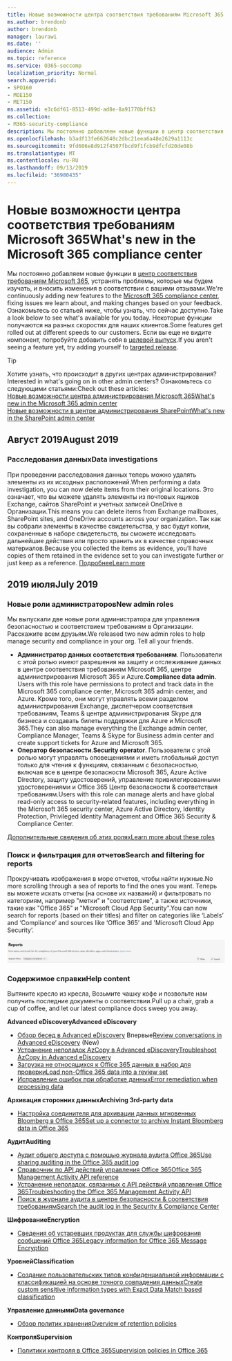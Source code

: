 ```yaml
---
title: Новые возможности центра соответствия требованиям Microsoft 365
ms.author: brendonb
author: brendonb
manager: laurawi
ms.date: ''
audience: Admin
ms.topic: reference
ms.service: O365-seccomp
localization_priority: Normal
search.appverid:
- SPO160
- MOE150
- MET150
ms.assetid: e3c6df61-8513-499d-ad8e-8a91770bff63
ms.collection:
- M365-security-compliance
description: Мы постоянно добавляем новые функции в центр соответствия требованиям Microsoft 365, устранять проблемы, которые мы будем изучать, и вносить изменения в соответствии с вашими отзывами. Узнайте, что мы использовали до этого месяца.
ms.openlocfilehash: b3adf13fe662640c2dbc21eea6a48e2629a1113c
ms.sourcegitcommit: 9fd606e8d912f4507fbcd9f1fcb9dfcfd20de08b
ms.translationtype: MT
ms.contentlocale: ru-RU
ms.lasthandoff: 09/13/2019
ms.locfileid: "36980435"
---
```

# <a name="whats-new-in-the-microsoft-365-compliance-center"></a><span data-ttu-id="1a394-104">Новые возможности центра соответствия требованиям Microsoft 365</span><span class="sxs-lookup"><span data-stu-id="1a394-104">What's new in the Microsoft 365 compliance center</span></span>

<span data-ttu-id="1a394-105">Мы постоянно добавляем новые функции в [центр соответствия требованиям Microsoft 365](microsoft-365-compliance-center.md), устранять проблемы, которые мы будем изучать, и вносить изменения в соответствии с вашими отзывами.</span><span class="sxs-lookup"><span data-stu-id="1a394-105">We're continuously adding new features to the [Microsoft 365 compliance center](microsoft-365-compliance-center.md), fixing issues we learn about, and making changes based on your feedback.</span></span> <span data-ttu-id="1a394-106">Ознакомьтесь со статьей ниже, чтобы узнать, что сейчас доступно.</span><span class="sxs-lookup"><span data-stu-id="1a394-106">Take a look below to see what's available for you today.</span></span> <span data-ttu-id="1a394-107">Некоторые функции получаются на разных скоростях для наших клиентов.</span><span class="sxs-lookup"><span data-stu-id="1a394-107">Some features get rolled out at different speeds to our customers.</span></span> <span data-ttu-id="1a394-108">Если вы еще не видите компонент, попробуйте добавить себя в [целевой выпуск](https://docs.microsoft.com/office365/admin/manage/release-options-in-office-365).</span><span class="sxs-lookup"><span data-stu-id="1a394-108">If you aren't seeing a feature yet, try adding yourself to [targeted release](https://docs.microsoft.com/office365/admin/manage/release-options-in-office-365).</span></span>

> [!TIP]
> <span data-ttu-id="1a394-109">Хотите узнать, что происходит в других центрах администрирования?</span><span class="sxs-lookup"><span data-stu-id="1a394-109">Interested in what's going on in other admin centers?</span></span> <span data-ttu-id="1a394-110">Ознакомьтесь со следующими статьями:</span><span class="sxs-lookup"><span data-stu-id="1a394-110">Check out these articles:</span></span><br>[<span data-ttu-id="1a394-111">Новые возможности центра администрирования Microsoft 365</span><span class="sxs-lookup"><span data-stu-id="1a394-111">What's new in the Microsoft 365 admin center</span></span>](https://docs.microsoft.com/office365/admin/whats-new-in-preview?view=o365-worldwide)<br>[<span data-ttu-id="1a394-112">Новые возможности в центре администрирования SharePoint</span><span class="sxs-lookup"><span data-stu-id="1a394-112">What's new in the SharePoint admin center</span></span>](https://docs.microsoft.com/sharepoint/what-s-new-in-admin-center)

## <a name="august-2019"></a><span data-ttu-id="1a394-113">Август 2019</span><span class="sxs-lookup"><span data-stu-id="1a394-113">August 2019</span></span>

### <a name="data-investigations"></a><span data-ttu-id="1a394-114">Расследования данных</span><span class="sxs-lookup"><span data-stu-id="1a394-114">Data investigations</span></span>

<span data-ttu-id="1a394-115">При проведении расследования данных теперь можно удалять элементы из их исходных расположений.</span><span class="sxs-lookup"><span data-stu-id="1a394-115">When performing a data investigation, you can now delete items from their original locations.</span></span> <span data-ttu-id="1a394-116">Это означает, что вы можете удалять элементы из почтовых ящиков Exchange, сайтов SharePoint и учетных записей OneDrive в Организации.</span><span class="sxs-lookup"><span data-stu-id="1a394-116">This means you can delete items from Exchange mailboxes, SharePoint sites, and OneDrive accounts across your organization.</span></span> <span data-ttu-id="1a394-117">Так как вы собрали элементы в качестве свидетельства, у вас будут копии, сохраненные в наборе свидетельств, вы сможете исследовать дальнейшие действия или просто хранить их в качестве справочных материалов.</span><span class="sxs-lookup"><span data-stu-id="1a394-117">Because you collected the items as evidence, you’ll have copies of them retained in the evidence set to you can investigate further or just keep as a reference.</span></span> [<span data-ttu-id="1a394-118">Подробнее</span><span class="sxs-lookup"><span data-stu-id="1a394-118">Learn more</span></span>](datainvestigations/delete-items-from-original-locations.md)

## <a name="july-2019"></a><span data-ttu-id="1a394-119">2019 июля</span><span class="sxs-lookup"><span data-stu-id="1a394-119">July 2019</span></span>

### <a name="new-admin-roles"></a><span data-ttu-id="1a394-120">Новые роли администраторов</span><span class="sxs-lookup"><span data-stu-id="1a394-120">New admin roles</span></span>

<span data-ttu-id="1a394-121">Мы выпускали две новые роли администратора для управления безопасностью и соответствием требованиям в Организации. Расскажите всем друзьям.</span><span class="sxs-lookup"><span data-stu-id="1a394-121">We released two new admin roles to help manage security and compliance in your org. Tell all your friends.</span></span>

- <span data-ttu-id="1a394-122">**Администратор данных соответствия требованиям**. Пользователи с этой ролью имеют разрешения на защиту и отслеживание данных в центре соответствия требованиям Microsoft 365, центре администрирования Microsoft 365 и Azure.</span><span class="sxs-lookup"><span data-stu-id="1a394-122">**Compliance data admin**. Users with this role have permissions to protect and track data in the Microsoft 365 compliance center, Microsoft 365 admin center, and Azure.</span></span> <span data-ttu-id="1a394-123">Кроме того, они могут управлять всеми разделом администрирования Exchange, диспетчером соответствия требованиям, Teams & центре администрирования Skype для бизнеса и создавать билеты поддержки для Azure и Microsoft 365.</span><span class="sxs-lookup"><span data-stu-id="1a394-123">They can also manage everything the Exchange admin center, Compliance Manager, Teams & Skype for Business admin center and create support tickets for Azure and Microsoft 365.</span></span>
- <span data-ttu-id="1a394-124">**Оператор безопасности**.</span><span class="sxs-lookup"><span data-stu-id="1a394-124">**Security operator**.</span></span> <span data-ttu-id="1a394-125">Пользователи с этой ролью могут управлять оповещениями и иметь глобальный доступ только для чтения к функциям, связанным с безопасностью, включая все в центре безопасности Microsoft 365, Azure Active Directory, защиту удостоверений, управление привилегированными удостоверениями и Office 365 Центр безопасности & соответствия требованиям.</span><span class="sxs-lookup"><span data-stu-id="1a394-125">Users with this role can manage alerts and have global read-only access to security-related features, including everything in the Microsoft 365 security center, Azure Active Directory, Identity Protection, Privileged Identity Management and Office 365 Security & Compliance Center.</span></span>

[<span data-ttu-id="1a394-126">Дополнительные сведения об этих ролях</span><span class="sxs-lookup"><span data-stu-id="1a394-126">Learn more about these roles</span></span>](https://docs.microsoft.com/office365/securitycompliance/permissions-microsoft-365-compliance-security)

### <a name="search-and-filtering-for-reports"></a><span data-ttu-id="1a394-127">Поиск и фильтрация для отчетов</span><span class="sxs-lookup"><span data-stu-id="1a394-127">Search and filtering for reports</span></span>

<span data-ttu-id="1a394-128">Прокручивать изображения в море отчетов, чтобы найти нужные.</span><span class="sxs-lookup"><span data-stu-id="1a394-128">No more scrolling through a sea of reports to find the ones you want.</span></span> <span data-ttu-id="1a394-129">Теперь вы можете искать отчеты (на основе их названий) и фильтровать по категориям, например "метки" и "соответствие", а также источники, такие как "Office 365" и "Microsoft Cloud App Security".</span><span class="sxs-lookup"><span data-stu-id="1a394-129">You can now search for reports (based on their titles) and filter on categories like ‘Labels’ and ‘Compliance’ and sources like ‘Office 365’ and 'Microsoft Cloud App Security’.</span></span>

![Снимок экрана кнопок поиска и фильтров для отчетов с примененным фильтром](media/mcc_report_filtering.png)

### <a name="help-content"></a><span data-ttu-id="1a394-131">Содержимое справки</span><span class="sxs-lookup"><span data-stu-id="1a394-131">Help content</span></span>

<span data-ttu-id="1a394-132">Вытяните кресло из кресла, Возьмите чашку кофе и позвольте нам получить последние документы о соответствии.</span><span class="sxs-lookup"><span data-stu-id="1a394-132">Pull up a chair, grab a cup of coffee, and let our latest compliance docs sweep you away.</span></span>

<span data-ttu-id="1a394-133">**Advanced eDiscovery**</span><span class="sxs-lookup"><span data-stu-id="1a394-133">**Advanced eDiscovery**</span></span>
- <span data-ttu-id="1a394-134">[Обзор бесед в Advanced eDiscovery](compliance20/conversation-review-sets.md) Впервые</span><span class="sxs-lookup"><span data-stu-id="1a394-134">[Review conversations in Advanced eDiscovery](compliance20/conversation-review-sets.md) (New)</span></span>
- [<span data-ttu-id="1a394-135">Устранение неполадок AzCopy в Advanced eDiscovery</span><span class="sxs-lookup"><span data-stu-id="1a394-135">Troubleshoot AzCopy in Advanced eDiscovery</span></span>](compliance20/troubleshooting-azcopy.md)
- [<span data-ttu-id="1a394-136">Загрузка не относящихся к Office 365 данных в набор для проверки</span><span class="sxs-lookup"><span data-stu-id="1a394-136">Load non-Office 365 data into a review set</span></span>](compliance20/load-non-office365-data.md)
- [<span data-ttu-id="1a394-137">Исправление ошибок при обработке данных</span><span class="sxs-lookup"><span data-stu-id="1a394-137">Error remediation when processing data</span></span>](compliance20/error-remediation.md)

<span data-ttu-id="1a394-138">**Архивация сторонних данных**</span><span class="sxs-lookup"><span data-stu-id="1a394-138">**Archiving 3rd-party data**</span></span>
- [<span data-ttu-id="1a394-139">Настройка соединителя для архивации данных мгновенных Bloomberg в Office 365</span><span class="sxs-lookup"><span data-stu-id="1a394-139">Set up a connector to archive Instant Bloomberg data in Office 365</span></span>](archive-instant-bloomberg-data.md)

<span data-ttu-id="1a394-140">**Аудит**</span><span class="sxs-lookup"><span data-stu-id="1a394-140">**Auditing**</span></span>
- [<span data-ttu-id="1a394-141">Аудит общего доступа с помощью журнала аудита Office 365</span><span class="sxs-lookup"><span data-stu-id="1a394-141">Use sharing auditing in the Office 365 audit log</span></span>](use-sharing-auditing.md)
- [<span data-ttu-id="1a394-142">Справочник по API действий управления Office 365</span><span class="sxs-lookup"><span data-stu-id="1a394-142">Office 365 Management Activity API reference</span></span>](https://docs.microsoft.com/office/office-365-management-api/office-365-management-activity-api-reference)
- [<span data-ttu-id="1a394-143">Устранение неполадок, связанных с API действий управления Office 365</span><span class="sxs-lookup"><span data-stu-id="1a394-143">Troubleshooting the Office 365 Management Activity API</span></span>](https://docs.microsoft.com/office/office-365-management-api/troubleshooting-the-office-365-management-activity-api)
- [<span data-ttu-id="1a394-144">Поиск в журнале аудита в центре безопасности & соответствия требованиям</span><span class="sxs-lookup"><span data-stu-id="1a394-144">Search the audit log in the Security & Compliance Center</span></span>](search-the-audit-log-in-security-and-compliance.md)

<span data-ttu-id="1a394-145">**Шифрование**</span><span class="sxs-lookup"><span data-stu-id="1a394-145">**Encryption**</span></span>
- [<span data-ttu-id="1a394-146">Сведения об устаревших продуктах для службы шифрования сообщений Office 365</span><span class="sxs-lookup"><span data-stu-id="1a394-146">Legacy information for Office 365 Message Encryption</span></span>](legacy-information-for-message-encryption.md)

<span data-ttu-id="1a394-147">**Уровней**</span><span class="sxs-lookup"><span data-stu-id="1a394-147">**Classification**</span></span>
- [<span data-ttu-id="1a394-148">Создание пользовательских типов конфиденциальной информации с классификацией на основе точного совпадения данных</span><span class="sxs-lookup"><span data-stu-id="1a394-148">Create custom sensitive information types with Exact Data Match based classification</span></span>](create-custom-sensitive-information-types-with-exact-data-match-based-classification.md)

<span data-ttu-id="1a394-149">**Управление данными**</span><span class="sxs-lookup"><span data-stu-id="1a394-149">**Data governance**</span></span>
- [<span data-ttu-id="1a394-150">Обзор политик хранения</span><span class="sxs-lookup"><span data-stu-id="1a394-150">Overview of retention policies</span></span>](retention-policies.md)

<span data-ttu-id="1a394-151">**Контроля**</span><span class="sxs-lookup"><span data-stu-id="1a394-151">**Supervision**</span></span>
- [<span data-ttu-id="1a394-152">Политики контроля в Office 365</span><span class="sxs-lookup"><span data-stu-id="1a394-152">Supervision policies in Office 365</span></span>](supervision-policies.md)